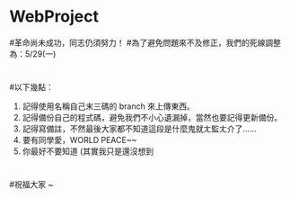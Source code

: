 # WebProject

#革命尚未成功，同志仍須努力！
#為了避免問題來不及修正，我們的死線調整為：5/29(一)
#
#以下幾點：
 1. 記得使用名稱自己末三碼的 branch 來上傳東西。
 2. 記得備份自己的程式碼，避免我們不小心遺漏掉，當然也要記得更新備份。
 3. 記得寫備註，不然最後大家都不知道這段是什麼鬼就ㄤ監ㄤ介了......
 4. 要有同學愛，WORLD PEACE~~
 5. 你最好不要知道 (其實我只是還沒想到
#
#祝福大家 ~ 

